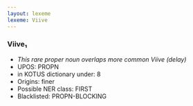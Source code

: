 ```yaml
---
layout: lexeme
lexeme: Viive
---
```


###  Viive₁

* _This rare proper noun overlaps more common *Viive* (delay)_
* UPOS:  PROPN
* in KOTUS dictionary under:  8
* Origins: finer 
* Possible NER class:  FIRST
* Blacklisted:  PROPN-BLOCKING

